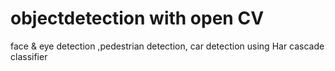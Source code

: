 # objectdetection  with open CV
face &amp; eye detection ,pedestrian detection, car detection using Har cascade classifier
